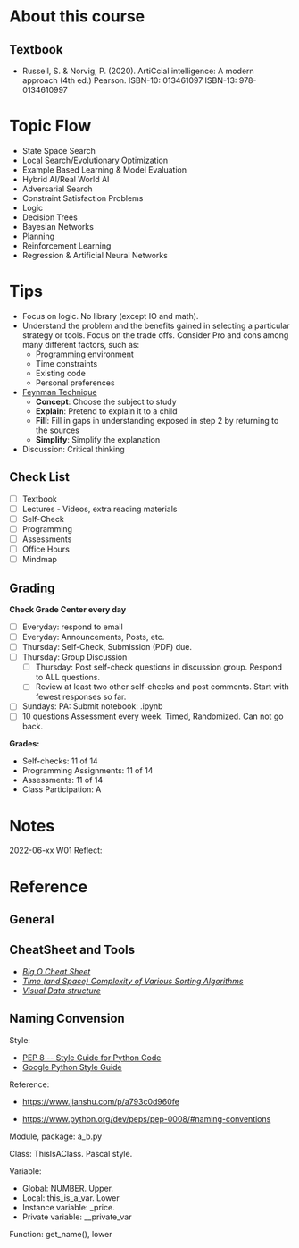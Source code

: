 # About this course

## Textbook

- Russell, S. & Norvig, P. (2020). ArtiCcial intelligence: A modern approach (4th ed.) Pearson. ISBN-10: 013461097 ISBN-13: 978-0134610997

# Topic Flow

- State Space Search
- Local Search/Evolutionary Optimization
- Example Based Learning & Model Evaluation
- Hybrid AI/Real World AI
- Adversarial Search
- Constraint Satisfaction Problems
- Logic
- Decision Trees
- Bayesian Networks
- Planning
- Reinforcement Learning
- Regression & Artificial Neural Networks



# Tips

- Focus on logic. No library (except IO and math). 
- Understand the problem and the benefits gained in selecting a particular strategy or tools. Focus on the trade offs. Consider Pro and cons among many different factors, such as: 
  - Programming environment
  - Time constraints
  - Existing code
  - Personal preferences
- [Feynman Technique](https://en.wikipedia.org/wiki/Feynman_Technique)
  - **Concept**: Choose the subject to study
  - **Explain**: Pretend to explain it to a child
  - **Fill**: Fill in gaps in understanding exposed in step 2 by returning to the sources
  - **Simplify**: Simplify the explanation
- Discussion: Critical thinking

## Check List

- [ ] Textbook
- [ ] Lectures - Videos, extra reading materials
- [ ] Self-Check
- [ ] Programming
- [ ] Assessments
- [ ] Office Hours
- [ ] Mindmap

## Grading

**Check Grade Center every day**

- [ ] Everyday: respond to email
- [ ] Everyday: Announcements, Posts, etc.
- [ ] Thursday: Self-Check, Submission (PDF) due. 
- [ ] Thursday: Group Discussion
  - [ ] Thursday: Post self-check questions in discussion group. Respond to ALL questions. 
  - [ ] Review at least two other self-checks and post comments. Start with fewest responses so far. 

- [ ] Sundays: PA: Submit notebook: <JHED ID>.ipynb
- [ ] 10 questions Assessment every week. Timed, Randomized. Can not go back. 

**Grades:** 

- Self-checks: 11 of 14
- Programming Assignments: 11 of 14
- Assessments: 11 of 14
- Class Participation: A

# Notes

2022-06-xx W01 Reflect:

# Reference

## General 



## CheatSheet and Tools

- *[Big O Cheat Sheet](http://bigocheatsheet.com/)*
- *[Time (and Space) Complexity of Various Sorting Algorithms](http://scanftree.com/Data_Structure/time-complexity-and-space-complexity-comparison-of-sorting-algorithms)*
- *[Visual Data structure](https://visualgo.net/en)*

## Naming Convension

Style:

- [PEP 8 -- Style Guide for Python Code](https://www.python.org/dev/peps/pep-0008/)
- [Google Python Style Guide](https://google.github.io/styleguide/pyguide.html)

Reference: 

- https://www.jianshu.com/p/a793c0d960fe

- https://www.python.org/dev/peps/pep-0008/#naming-conventions

Module, package: a_b.py

Class: ThisIsAClass. Pascal style. 

Variable:

- Global: NUMBER. Upper. 
- Local: this_is_a_var. Lower
- Instance variable: _price.
- Private variable: __private_var

Function: get_name(), lower

